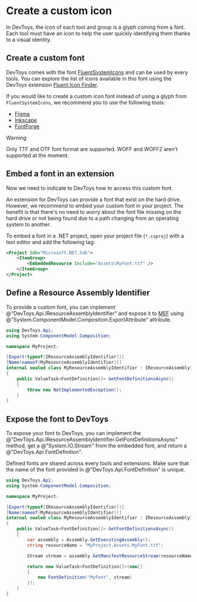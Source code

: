 # Create a custom icon

In DevToys, the icon of each tool and group is a glyph coming from a font. Each tool must have an icon to help the user quickly identifying them thanks to a visual identity.

## Create a custom font

DevToys comes with the font [FluentSystemIcons](https://github.com/microsoft/fluentui-system-icons) and can be used by every tools. You can explore the list of icons available in this font using the DevToys extension [Fluent Icon Finder](https://github.com/pierre3/DevToys.Extensions.FluentIconFinder).

If you would like to create a custom icon font instead of using a glyph from `FluentSystemIcons`, we recommend you to use the following tools:
- [Figma](https://www.figma.com/)
- [Inkscape](https://inkscape.org/)
- [FontForge](https://fontforge.org/)

>[!WARNING]
>Only TTF and OTF font format are supported. WOFF and WOFF2 aren't supported at the moment.

## Embed a font in an extension

Now we need to indicate to DevToys how to access this custom font.

An extension for DevToys can provide a font that exist on the hard drive. However, we recommend to embed your custom font in your project. The benefit is that there's no need to worry about the font file missing on the hard drive or not being found due to a path changing from an operating system to another.

To embed a font in a .NET project, open your project file (`*.csproj`) with a text editor and add the following tag:
```xml
<Project Sdk="Microsoft.NET.Sdk">
    <ItemGroup>
        <EmbeddedResource Include="Assets\MyFont.ttf" />
    </ItemGroup>
</Project>
```

## Define a Resource Assembly Identifier

To provide a custom font, you can implement @"DevToys.Api.IResourceAssemblyIdentifier" and expose it to [MEF](https://learn.microsoft.com/en-us/dotnet/framework/mef/) using @"System.ComponentModel.Composition.ExportAttribute" attribute.

```csharp
using DevToys.Api;
using System.ComponentModel.Composition;

namespace MyProject;

[Export(typeof(IResourceAssemblyIdentifier))]
[Name(nameof(MyResourceAssemblyIdentifier))]
internal sealed class MyResourceAssemblyIdentifier : IResourceAssemblyIdentifier
{
    public ValueTask<FontDefinition[]> GetFontDefinitionsAsync()
    {
        throw new NotImplementedException();
    }
}
```

## Expose the font to DevToys

To expose your font to DevToys, you can implement the @"DevToys.Api.IResourceAssemblyIdentifier.GetFontDefinitionsAsync" method, get a @"System.IO.Stream" from the embedded font, and return a @"DevToys.Api.FontDefinition".

Defined fonts are shared across every tools and extensions. Make sure that the name of the font provided in @"DevToys.Api.FontDefinition" is unique.

```csharp
using DevToys.Api;
using System.ComponentModel.Composition;

namespace MyProject;

[Export(typeof(IResourceAssemblyIdentifier))]
[Name(nameof(MyResourceAssemblyIdentifier))]
internal sealed class MyResourceAssemblyIdentifier : IResourceAssemblyIdentifier
{
    public ValueTask<FontDefinition[]> GetFontDefinitionsAsync()
    {
        var assembly = Assembly.GetExecutingAssembly();
        string resourceName = "MyProject.Assets.MyFont.ttf";

        Stream stream = assembly.GetManifestResourceStream(resourceName)!;

        return new ValueTask<FontDefinition[]>(new[]
        {
            new FontDefinition("MyFont", stream)
        });
    }
}
```